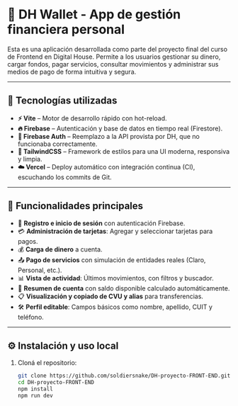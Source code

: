 # 💸 DH Wallet - App de gestión financiera personal

Esta es una aplicación desarrollada como parte del proyecto final del curso de Frontend en Digital House. Permite a los usuarios gestionar su dinero, cargar fondos, pagar servicios, consultar movimientos y administrar sus medios de pago de forma intuitiva y segura.

---

## 🚀 Tecnologías utilizadas

- **⚡ Vite** – Motor de desarrollo rápido con hot-reload.
- **🔥 Firebase** – Autenticación y base de datos en tiempo real (Firestore).
- **🔐 Firebase Auth** – Reemplazo a la API provista por DH, que no funcionaba correctamente.
- **🎨 TailwindCSS** – Framework de estilos para una UI moderna, responsiva y limpia.
- **☁️ Vercel** – Deploy automático con integración continua (CI), escuchando los commits de Git.

---

## 🔧 Funcionalidades principales

- 📲 **Registro e inicio de sesión** con autenticación Firebase.
- 💳 **Administración de tarjetas**: Agregar y seleccionar tarjetas para pagos.
- 💰 **Carga de dinero** a cuenta.
- 📤 **Pago de servicios** con simulación de entidades reales (Claro, Personal, etc.).
- 📊 **Vista de actividad**: Últimos movimientos, con filtros y buscador.
- 🧾 **Resumen de cuenta** con saldo disponible calculado automáticamente.
- 📋 **Visualización y copiado de CVU y alias** para transferencias.
- 🛠️ **Perfil editable**: Campos básicos como nombre, apellido, CUIT y teléfono.

---

## ⚙️ Instalación y uso local

1. Cloná el repositorio:
   ```bash
   git clone https://github.com/soldiersnake/DH-proyecto-FRONT-END.git
   cd DH-proyecto-FRONT-END
   npm install
   npm run dev
   ```
